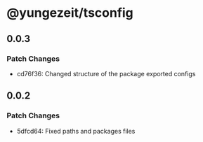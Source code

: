 # @yungezeit/tsconfig

## 0.0.3

### Patch Changes

- cd76f36: Changed structure of the package exported configs

## 0.0.2

### Patch Changes

- 5dfcd64: Fixed paths and packages files
